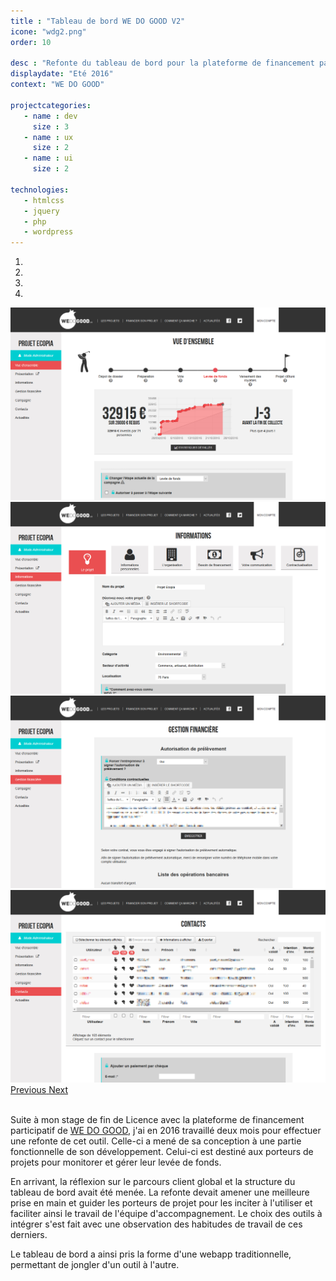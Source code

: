 ```yaml
---
title : "Tableau de bord WE DO GOOD V2"
icone: "wdg2.png"
order: 10

desc : "Refonte du tableau de bord pour la plateforme de financement participatif WE DO GOOD"
displaydate: "Eté 2016"
context: "WE DO GOOD"

projectcategories:
   - name : dev
     size : 3
   - name : ux
     size : 2
   - name : ui
     size : 2

technologies:
   - htmlcss
   - jquery
   - php
   - wordpress
---
```

<div id="carousel-wdg" class="carousel slide" data-ride="carousel">
  <!-- Indicators -->
  <ol class="carousel-indicators">
    <li data-target="#carousel-wdg" data-slide-to="0" class="active"></li>
    <li data-target="#carousel-wdg" data-slide-to="1"></li>
    <li data-target="#carousel-wdg" data-slide-to="2"></li>
    <li data-target="#carousel-wdg" data-slide-to="3"></li>
  </ol>

  <!-- Wrapper for slides -->
  <div class="carousel-inner" role="listbox">
    <div class="item active">
      <img src="wdg/stats.png" alt="Capture onglet stats">
      <div class="carousel-caption">
      </div>
    </div>
    <div class="item">
      <img src="wdg/infos.png" alt="Capture onglet infos">
      <div class="carousel-caption">
      </div>
    </div>
    <div class="item">
          <img src="wdg/fin.png" alt="Capture onglet financier">
          <div class="carousel-caption">
          </div>
    </div>
    <div class="item">
          <img src="wdg/contacts.png" alt="Capture onglet contacts">
          <div class="carousel-caption">
          </div>
    </div>
  </div>

  <!-- Controls -->
  <a class="left carousel-control" href="#carousel-wdg" role="button" data-slide="prev">
    <span class="glyphicon glyphicon-chevron-left" aria-hidden="true"></span>
    <span class="sr-only">Previous</span>
  </a>
  <a class="right carousel-control" href="#carousel-wdg" role="button" data-slide="next">
    <span class="glyphicon glyphicon-chevron-right" aria-hidden="true"></span>
    <span class="sr-only">Next</span>
  </a>
</div>
<br/>

Suite à mon stage de fin de Licence avec la plateforme de financement participatif 
de [WE DO GOOD](http://www.wedogood.co), j'ai en 2016 travaillé deux mois pour 
effectuer une refonte de cet outil. Celle-ci a mené de sa conception à une
partie fonctionnelle de son développement.
Celui-ci est destiné aux porteurs de projets pour monitorer et gérer leur
levée de fonds. 

En arrivant, la réflexion sur le parcours client global et la structure du
tableau de bord avait été menée. La refonte devait amener une meilleure
prise en main et guider les porteurs de projet pour les inciter à l'utiliser
et faciliter ainsi le travail de l'équipe d'accompagnement.
Le choix des outils à intégrer s'est fait avec une observation des habitudes
de travail de ces derniers.

Le tableau de bord a ainsi pris la forme d'une webapp traditionnelle,
permettant de jongler d'un outil à l'autre.